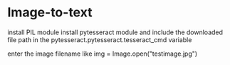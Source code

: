 # Image-to-text

install PIL module
install pytesseract module and include the downloaded file path in the pytesseract.pytesseract.tesseract_cmd variable

enter the image filename like
img = Image.open("testimage.jpg") 
